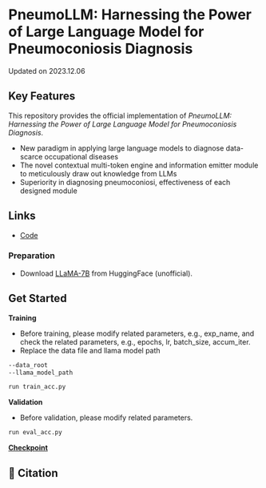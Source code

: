 # PneumoLLM: Harnessing the Power of Large Language Model for Pneumoconiosis Diagnosis

Updated on 2023.12.06


## Key Features

This repository provides the official implementation of *PneumoLLM: Harnessing the Power of Large Language Model for Pneumoconiosis Diagnosis*.

- New paradigm in applying large language models to diagnose data-scarce occupational diseases
- The novel contextual multi-token engine and information emitter module to meticulously draw out knowledge from LLMs
- Superiority in diagnosing pneumoconiosi, effectiveness of each designed module


## Links

- [Code](https://github.com/CodeMonsterPHD/PneumoLLM/tree/main)


### Preparation
- Download [LLaMA-7B](https://huggingface.co/nyanko7/LLaMA-7B/tree/main) from HuggingFace (unofficial).

## Get Started

**Training**

- Before training, please modify related parameters, e.g., exp_name, and check the related parameters, e.g., epochs, lr, batch_size, accum_iter.
- Replace the data file and llama model path

```bash
--data_root
--llama_model_path
```

```bash
run train_acc.py
```

**Validation**

- Before validation, please modify related parameters.

```bash
run eval_acc.py
```

[**Checkpoint**](https://pan.baidu.com/s/1XitrJg0mKZsUxUOKxlLs7A?pwd=gym5)


## 📝 Citation


